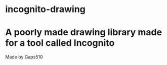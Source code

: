 # incognito-drawing
# A poorly made drawing library made for a tool called Incognito
Made by Gaps510
